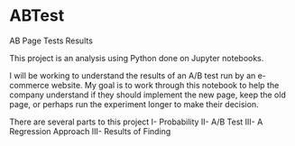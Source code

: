 # ABTest
AB Page Tests Results

This project is an analysis using Python done on Jupyter notebooks.

I will be working to understand the results of an A/B test run by an e-commerce website. 
My goal is to work through this notebook to help the company understand if they should implement the new page, keep the old page, or perhaps run the experiment longer to make their decision.

There are several parts to this project
I- Probability
II- A/B Test
III- A Regression Approach
III- Results of Finding
